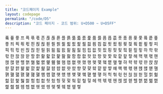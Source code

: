 ```yaml
---
title: "코드페이지 Example"
layout: codepage
permalink: "/code/D5"
description: "코드 페이지 - 코드 범위: U+D500 ~ U+D5FF"
---
```


<span class="character">픀</span>
<span class="code tofu"></span>
<span class="character">픂</span>
<span class="character">픃</span>
<span class="character">프</span>
<span class="character">픅</span>
<span class="character">픆</span>
<span class="character">픇</span>
<span class="character">픈</span>
<span class="character">픉</span>
<span class="character">픊</span>
<span class="character">픋</span>
<span class="character">플</span>
<span class="character">픍</span>
<span class="character">픎</span>
<span class="character">픏</span>
<span class="character">픐</span>
<span class="character">픑</span>
<span class="character">픒</span>
<span class="character">픓</span>
<span class="character">픔</span>
<span class="character">픕</span>
<span class="character">픖</span>
<span class="character">픗</span>
<span class="character">픘</span>
<span class="character">픙</span>
<span class="character">픚</span>
<span class="character">픛</span>
<span class="character">픜</span>
<span class="character">픝</span>
<span class="character">픞</span>
<span class="character">픟</span>
<span class="character">픠</span>
<span class="character">픡</span>
<span class="character">픢</span>
<span class="character">픣</span>
<span class="character">픤</span>
<span class="character">픥</span>
<span class="character">픦</span>
<span class="character">픧</span>
<span class="character">픨</span>
<span class="character">픩</span>
<span class="character">픪</span>
<span class="character">픫</span>
<span class="character">픬</span>
<span class="character">픭</span>
<span class="character">픮</span>
<span class="character">픯</span>
<span class="character">픰</span>
<span class="character">픱</span>
<span class="character">픲</span>
<span class="character">픳</span>
<span class="character">픴</span>
<span class="character">픵</span>
<span class="character">픶</span>
<span class="character">픷</span>
<span class="character">픸</span>
<span class="character">픹</span>
<span class="character">픺</span>
<span class="character">픻</span>
<span class="character">피</span>
<span class="character">픽</span>
<span class="character">픾</span>
<span class="character">픿</span>
<span class="character">핀</span>
<span class="character">핁</span>
<span class="character">핂</span>
<span class="character">핃</span>
<span class="character">필</span>
<span class="character">핅</span>
<span class="character">핆</span>
<span class="character">핇</span>
<span class="character">핈</span>
<span class="character">핉</span>
<span class="character">핊</span>
<span class="character">핋</span>
<span class="character">핌</span>
<span class="character">핍</span>
<span class="character">핎</span>
<span class="character">핏</span>
<span class="character">핐</span>
<span class="character">핑</span>
<span class="character">핒</span>
<span class="character">핓</span>
<span class="character">핔</span>
<span class="character">핕</span>
<span class="character">핖</span>
<span class="character">핗</span>
<span class="character">하</span>
<span class="character">학</span>
<span class="character">핚</span>
<span class="character">핛</span>
<span class="character">한</span>
<span class="character">핝</span>
<span class="character">핞</span>
<span class="character">핟</span>
<span class="character">할</span>
<span class="character">핡</span>
<span class="character">핢</span>
<span class="character">핣</span>
<span class="character">핤</span>
<span class="character">핥</span>
<span class="character">핦</span>
<span class="character">핧</span>
<span class="character">함</span>
<span class="character">합</span>
<span class="character">핪</span>
<span class="character">핫</span>
<span class="character">핬</span>
<span class="character">항</span>
<span class="character">핮</span>
<span class="character">핯</span>
<span class="character">핰</span>
<span class="character">핱</span>
<span class="character">핲</span>
<span class="character">핳</span>
<span class="character">해</span>
<span class="character">핵</span>
<span class="character">핶</span>
<span class="character">핷</span>
<span class="character">핸</span>
<span class="character">핹</span>
<span class="character">핺</span>
<span class="character">핻</span>
<span class="character">핼</span>
<span class="character">핽</span>
<span class="character">핾</span>
<span class="character">핿</span>
<span class="character">햀</span>
<span class="character">햁</span>
<span class="character">햂</span>
<span class="character">햃</span>
<span class="character">햄</span>
<span class="character">햅</span>
<span class="character">햆</span>
<span class="character">햇</span>
<span class="character">했</span>
<span class="character">행</span>
<span class="character">햊</span>
<span class="character">햋</span>
<span class="character">햌</span>
<span class="character">햍</span>
<span class="character">햎</span>
<span class="character">햏</span>
<span class="character">햐</span>
<span class="character">햑</span>
<span class="character">햒</span>
<span class="character">햓</span>
<span class="character">햔</span>
<span class="character">햕</span>
<span class="character">햖</span>
<span class="character">햗</span>
<span class="character">햘</span>
<span class="character">햙</span>
<span class="character">햚</span>
<span class="character">햛</span>
<span class="character">햜</span>
<span class="character">햝</span>
<span class="character">햞</span>
<span class="character">햟</span>
<span class="character">햠</span>
<span class="character">햡</span>
<span class="character">햢</span>
<span class="character">햣</span>
<span class="character">햤</span>
<span class="character">향</span>
<span class="character">햦</span>
<span class="character">햧</span>
<span class="character">햨</span>
<span class="character">햩</span>
<span class="character">햪</span>
<span class="character">햫</span>
<span class="character">햬</span>
<span class="character">햭</span>
<span class="character">햮</span>
<span class="character">햯</span>
<span class="character">햰</span>
<span class="character">햱</span>
<span class="character">햲</span>
<span class="character">햳</span>
<span class="character">햴</span>
<span class="character">햵</span>
<span class="character">햶</span>
<span class="character">햷</span>
<span class="character">햸</span>
<span class="character">햹</span>
<span class="character">햺</span>
<span class="character">햻</span>
<span class="character">햼</span>
<span class="character">햽</span>
<span class="character">햾</span>
<span class="character">햿</span>
<span class="character">헀</span>
<span class="character">헁</span>
<span class="character">헂</span>
<span class="character">헃</span>
<span class="character">헄</span>
<span class="character">헅</span>
<span class="character">헆</span>
<span class="character">헇</span>
<span class="character">허</span>
<span class="character">헉</span>
<span class="character">헊</span>
<span class="character">헋</span>
<span class="character">헌</span>
<span class="character">헍</span>
<span class="character">헎</span>
<span class="character">헏</span>
<span class="character">헐</span>
<span class="character">헑</span>
<span class="character">헒</span>
<span class="character">헓</span>
<span class="character">헔</span>
<span class="character">헕</span>
<span class="character">헖</span>
<span class="character">헗</span>
<span class="character">험</span>
<span class="character">헙</span>
<span class="character">헚</span>
<span class="character">헛</span>
<span class="character">헜</span>
<span class="character">헝</span>
<span class="character">헞</span>
<span class="character">헟</span>
<span class="character">헠</span>
<span class="character">헡</span>
<span class="character">헢</span>
<span class="character">헣</span>
<span class="character">헤</span>
<span class="character">헥</span>
<span class="character">헦</span>
<span class="character">헧</span>
<span class="character">헨</span>
<span class="character">헩</span>
<span class="character">헪</span>
<span class="character">헫</span>
<span class="character">헬</span>
<span class="character">헭</span>
<span class="character">헮</span>
<span class="character">헯</span>
<span class="character">헰</span>
<span class="character">헱</span>
<span class="character">헲</span>
<span class="character">헳</span>
<span class="character">헴</span>
<span class="character">헵</span>
<span class="character">헶</span>
<span class="character">헷</span>
<span class="character">헸</span>
<span class="character">헹</span>
<span class="character">헺</span>
<span class="character">헻</span>
<span class="character">헼</span>
<span class="character">헽</span>
<span class="character">헾</span>
<span class="character">헿</span>